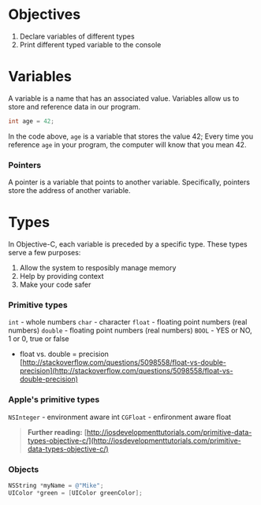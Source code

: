 # Objectives
1. Declare variables of different types
2. Print different typed variable to the console

# Variables

A variable is a name that has an associated value. Variables allow us to store and reference data in our program.
```objective-c
int age = 42;
```

In the code above, ```age``` is a variable that stores the value 42; Every time you reference ```age``` in your program, the computer
will know that you mean 42.

### Pointers

A pointer is a variable that points to another variable. Specifically, pointers store the address of another variable.

# Types

In Objective-C, each variable is preceded by a specific type. These types serve a few purposes:
1. Allow the system to resposibly manage memory
2. Help by providing context
3. Make your code safer

### Primitive types

```int``` - whole numbers
```char``` - character
```float``` - floating point numbers (real numbers)
```double``` - floating point numbers (real numbers)
```BOOL``` - YES or NO, 1 or 0, true or false
- float vs. double = precision [http://stackoverflow.com/questions/5098558/float-vs-double-precision](http://stackoverflow.com/questions/5098558/float-vs-double-precision)

### Apple's primitive types
```NSInteger``` - environment aware int
```CGFloat``` - enfironment aware float


> **Further reading:**
[http://iosdevelopmenttutorials.com/primitive-data-types-objective-c/](http://iosdevelopmenttutorials.com/primitive-data-types-objective-c/)

### Objects

```objective-c
NSString *myName = @"Mike";
UIColor *green = [UIColor greenColor];
```



